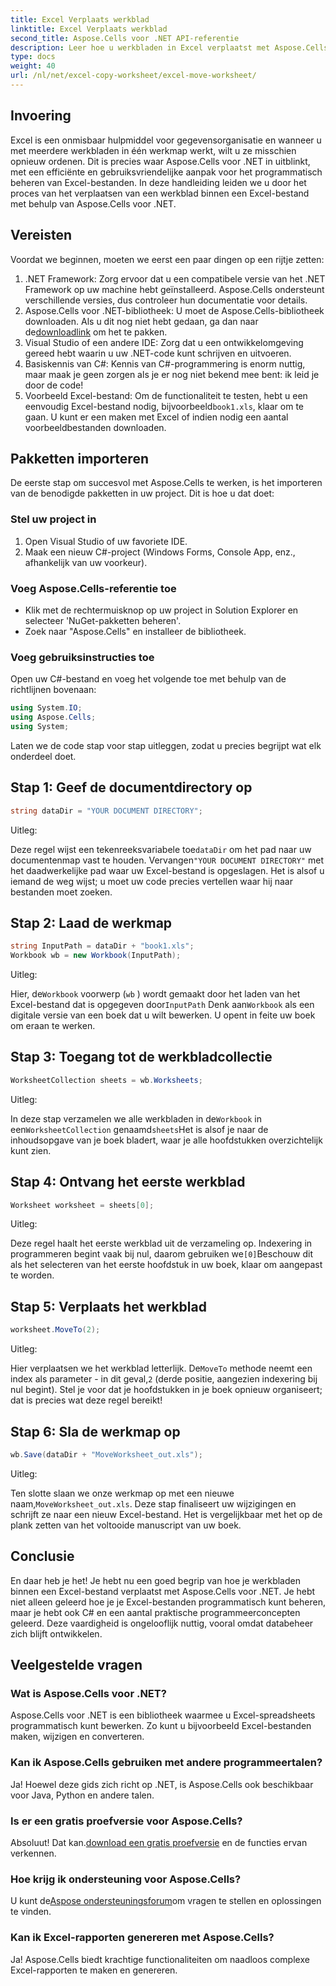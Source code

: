 ```yaml
---
title: Excel Verplaats werkblad
linktitle: Excel Verplaats werkblad
second_title: Aspose.Cells voor .NET API-referentie
description: Leer hoe u werkbladen in Excel verplaatst met Aspose.Cells voor .NET in onze stapsgewijze handleiding. Word een meester in de kunst van Excel-programmering.
type: docs
weight: 40
url: /nl/net/excel-copy-worksheet/excel-move-worksheet/
---
```

## Invoering

Excel is een onmisbaar hulpmiddel voor gegevensorganisatie en wanneer u met meerdere werkbladen in één werkmap werkt, wilt u ze misschien opnieuw ordenen. Dit is precies waar Aspose.Cells voor .NET in uitblinkt, met een efficiënte en gebruiksvriendelijke aanpak voor het programmatisch beheren van Excel-bestanden. In deze handleiding leiden we u door het proces van het verplaatsen van een werkblad binnen een Excel-bestand met behulp van Aspose.Cells voor .NET.

## Vereisten

Voordat we beginnen, moeten we eerst een paar dingen op een rijtje zetten:

1. .NET Framework: Zorg ervoor dat u een compatibele versie van het .NET Framework op uw machine hebt geïnstalleerd. Aspose.Cells ondersteunt verschillende versies, dus controleer hun documentatie voor details.
2.  Aspose.Cells voor .NET-bibliotheek: U moet de Aspose.Cells-bibliotheek downloaden. Als u dit nog niet hebt gedaan, ga dan naar de[downloadlink](https://releases.aspose.com/cells/net/) om het te pakken.
3. Visual Studio of een andere IDE: Zorg dat u een ontwikkelomgeving gereed hebt waarin u uw .NET-code kunt schrijven en uitvoeren.
4. Basiskennis van C#: Kennis van C#-programmering is enorm nuttig, maar maak je geen zorgen als je er nog niet bekend mee bent: ik leid je door de code!
5.  Voorbeeld Excel-bestand: Om de functionaliteit te testen, hebt u een eenvoudig Excel-bestand nodig, bijvoorbeeld`book1.xls`, klaar om te gaan. U kunt er een maken met Excel of indien nodig een aantal voorbeeldbestanden downloaden.

## Pakketten importeren

De eerste stap om succesvol met Aspose.Cells te werken, is het importeren van de benodigde pakketten in uw project. Dit is hoe u dat doet:

### Stel uw project in

1. Open Visual Studio of uw favoriete IDE.
2. Maak een nieuw C#-project (Windows Forms, Console App, enz., afhankelijk van uw voorkeur).

### Voeg Aspose.Cells-referentie toe

- Klik met de rechtermuisknop op uw project in Solution Explorer en selecteer 'NuGet-pakketten beheren'.
- Zoek naar "Aspose.Cells" en installeer de bibliotheek.

### Voeg gebruiksinstructies toe

Open uw C#-bestand en voeg het volgende toe met behulp van de richtlijnen bovenaan:

```csharp
using System.IO;
using Aspose.Cells;
using System;
```

Laten we de code stap voor stap uitleggen, zodat u precies begrijpt wat elk onderdeel doet.

## Stap 1: Geef de documentdirectory op

```csharp
string dataDir = "YOUR DOCUMENT DIRECTORY";
```

Uitleg: 

 Deze regel wijst een tekenreeksvariabele toe`dataDir` om het pad naar uw documentenmap vast te houden. Vervangen`"YOUR DOCUMENT DIRECTORY"` met het daadwerkelijke pad waar uw Excel-bestand is opgeslagen. Het is alsof u iemand de weg wijst; u moet uw code precies vertellen waar hij naar bestanden moet zoeken.

## Stap 2: Laad de werkmap

```csharp
string InputPath = dataDir + "book1.xls";
Workbook wb = new Workbook(InputPath);
```

Uitleg:  

 Hier, de`Workbook` voorwerp (`wb` ) wordt gemaakt door het laden van het Excel-bestand dat is opgegeven door`InputPath` Denk aan`Workbook` als een digitale versie van een boek dat u wilt bewerken. U opent in feite uw boek om eraan te werken.

## Stap 3: Toegang tot de werkbladcollectie

```csharp
WorksheetCollection sheets = wb.Worksheets;
```

Uitleg:  

 In deze stap verzamelen we alle werkbladen in de`Workbook` in een`WorksheetCollection` genaamd`sheets`Het is alsof je naar de inhoudsopgave van je boek bladert, waar je alle hoofdstukken overzichtelijk kunt zien.

## Stap 4: Ontvang het eerste werkblad

```csharp
Worksheet worksheet = sheets[0];
```

Uitleg:  

Deze regel haalt het eerste werkblad uit de verzameling op. Indexering in programmeren begint vaak bij nul, daarom gebruiken we`[0]`Beschouw dit als het selecteren van het eerste hoofdstuk in uw boek, klaar om aangepast te worden.

## Stap 5: Verplaats het werkblad

```csharp
worksheet.MoveTo(2);
```

Uitleg:  

 Hier verplaatsen we het werkblad letterlijk. De`MoveTo` methode neemt een index als parameter - in dit geval,`2` (derde positie, aangezien indexering bij nul begint). Stel je voor dat je hoofdstukken in je boek opnieuw organiseert; dat is precies wat deze regel bereikt!

## Stap 6: Sla de werkmap op

```csharp
wb.Save(dataDir + "MoveWorksheet_out.xls");
```

Uitleg:  

 Ten slotte slaan we onze werkmap op met een nieuwe naam,`MoveWorksheet_out.xls`. Deze stap finaliseert uw wijzigingen en schrijft ze naar een nieuw Excel-bestand. Het is vergelijkbaar met het op de plank zetten van het voltooide manuscript van uw boek.

## Conclusie

En daar heb je het! Je hebt nu een goed begrip van hoe je werkbladen binnen een Excel-bestand verplaatst met Aspose.Cells voor .NET. Je hebt niet alleen geleerd hoe je je Excel-bestanden programmatisch kunt beheren, maar je hebt ook C# en een aantal praktische programmeerconcepten geleerd. Deze vaardigheid is ongelooflijk nuttig, vooral omdat databeheer zich blijft ontwikkelen.

## Veelgestelde vragen

### Wat is Aspose.Cells voor .NET?
Aspose.Cells voor .NET is een bibliotheek waarmee u Excel-spreadsheets programmatisch kunt bewerken. Zo kunt u bijvoorbeeld Excel-bestanden maken, wijzigen en converteren.

### Kan ik Aspose.Cells gebruiken met andere programmeertalen?
Ja! Hoewel deze gids zich richt op .NET, is Aspose.Cells ook beschikbaar voor Java, Python en andere talen.

### Is er een gratis proefversie voor Aspose.Cells?
 Absoluut! Dat kan.[download een gratis proefversie](https://releases.aspose.com/) en de functies ervan verkennen.

### Hoe krijg ik ondersteuning voor Aspose.Cells?
 U kunt de[Aspose ondersteuningsforum](https://forum.aspose.com/c/cells/9)om vragen te stellen en oplossingen te vinden.

### Kan ik Excel-rapporten genereren met Aspose.Cells?
Ja! Aspose.Cells biedt krachtige functionaliteiten om naadloos complexe Excel-rapporten te maken en genereren.